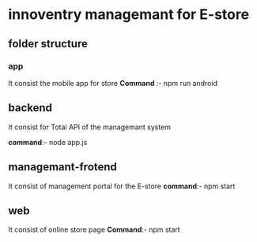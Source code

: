 # innoventry managemant for E-store

## folder structure

### app 
It consist the mobile app for store
**Command** :- npm run android

## backend
It consist for Total API of the managemant system

**command**:- node app.js

## managemant-frotend 
It consist of management portal for the E-store
**command**:- npm start

## web 
It consist of online store page
**Command**:- npm start


